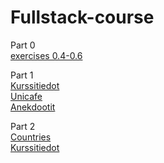 # Fullstack-course

Part 0  
[exercises 0.4-0.6](https://github.com/henniseppis/Fullstack-course/tree/main/osa0)

Part 1  
[Kurssitiedot](https://github.com/henniseppis/Fullstack-course/tree/main/osa1/kurssitiedot/sovellus/src)  
[Unicafe](https://github.com/henniseppis/Fullstack-course/tree/main/osa1/unicafe/unicafe/src)  
[Anekdootit](https://github.com/henniseppis/Fullstack-course/tree/main/osa1/anekdootit/anekdootit/src)    

Part 2  
[Countries](https://github.com/henniseppis/Fullstack-course/tree/main/osa2/countries)  
[Kurssitiedot](https://github.com/henniseppis/Fullstack-course/tree/main/osa2/kurssitiedot)
